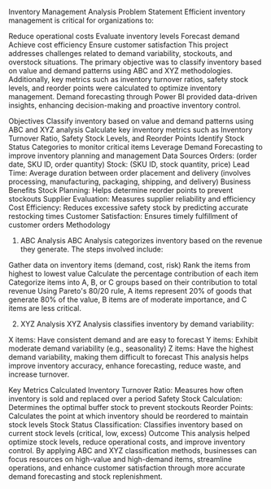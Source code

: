 Inventory Management Analysis
Problem Statement
Efficient inventory management is critical for organizations to:

Reduce operational costs
Evaluate inventory levels
Forecast demand
Achieve cost efficiency
Ensure customer satisfaction
This project addresses challenges related to demand variability, stockouts, and overstock situations. The primary objective was to classify inventory based on value and demand patterns using ABC and XYZ methodologies. Additionally, key metrics such as inventory turnover ratios, safety stock levels, and reorder points were calculated to optimize inventory management. Demand forecasting through Power BI provided data-driven insights, enhancing decision-making and proactive inventory control.

Objectives
Classify inventory based on value and demand patterns using ABC and XYZ analysis
Calculate key inventory metrics such as Inventory Turnover Ratio, Safety Stock Levels, and Reorder Points
Identify Stock Status Categories to monitor critical items
Leverage Demand Forecasting to improve inventory planning and management
Data Sources
Orders: (order date, SKU ID, order quantity)
Stock: (SKU ID, stock quantity, price)
Lead Time: Average duration between order placement and delivery (involves processing, manufacturing, packaging, shipping, and delivery)
Business Benefits
Stock Planning: Helps determine reorder points to prevent stockouts
Supplier Evaluation: Measures supplier reliability and efficiency
Cost Efficiency: Reduces excessive safety stock by predicting accurate restocking times
Customer Satisfaction: Ensures timely fulfillment of customer orders
Methodology
1. ABC Analysis
ABC Analysis categorizes inventory based on the revenue they generate. The steps involved include:

Gather data on inventory items (demand, cost, risk)
Rank the items from highest to lowest value
Calculate the percentage contribution of each item
Categorize items into A, B, or C groups based on their contribution to total revenue
Using Pareto's 80/20 rule, A items represent 20% of goods that generate 80% of the value, B items are of moderate importance, and C items are less critical.

2. XYZ Analysis
XYZ Analysis classifies inventory by demand variability:

X items: Have consistent demand and are easy to forecast
Y items: Exhibit moderate demand variability (e.g., seasonality)
Z items: Have the highest demand variability, making them difficult to forecast
This analysis helps improve inventory accuracy, enhance forecasting, reduce waste, and increase turnover.

Key Metrics Calculated
Inventory Turnover Ratio: Measures how often inventory is sold and replaced over a period
Safety Stock Calculation: Determines the optimal buffer stock to prevent stockouts
Reorder Points: Calculates the point at which inventory should be reordered to maintain stock levels
Stock Status Classification: Classifies inventory based on current stock levels (critical, low, excess)
Outcome
This analysis helped optimize stock levels, reduce operational costs, and improve inventory control. By applying ABC and XYZ classification methods, businesses can focus resources on high-value and high-demand items, streamline operations, and enhance customer satisfaction through more accurate demand forecasting and stock replenishment.
